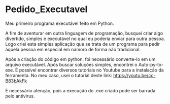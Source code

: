 # Pedido_Executavel
Meu primeiro programa executável feito em Python.

A fim de aventurar em outra linguagem de programação, busquei criar algo divertido, simples e executável no qual eu poderia enviar para outra pessoa. Logo criei esta 
simples aplicação que se trata de um programa para pedir àquela pessoa em especial em namoro de forma não tradicional.

Após a criação do código em python, foi necessário converte-lo em um arquivo executável. Após buscar soluções simples, encontrei o Auto-py-to-exe. 
É possível encontrar diversos tutoriais no Youtube para a instalação da ferramenta. No meu caso, usei o tutorial deste link: https://youtu.be/cc-B83bAkFk

É necessário atenção, pois a execução do .exe criado pode ser barrada pelo antivirus. 

